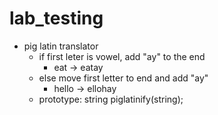 # lab_testing

- pig latin translator
  - if first leter is vowel, add "ay" to the end
    - eat -> eatay
  - else move first letter to end and add "ay"
    - hello -> ellohay
  - prototype: string piglatinify(string);

